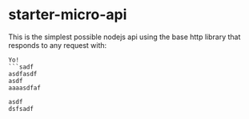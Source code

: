 # starter-micro-api

This is the simplest possible nodejs api using the base http library that responds to any request with:   
```ddd
Yo! 
```sadf
asdfasdf
asdf
aaaasdfaf

asdf
dsfsadf
